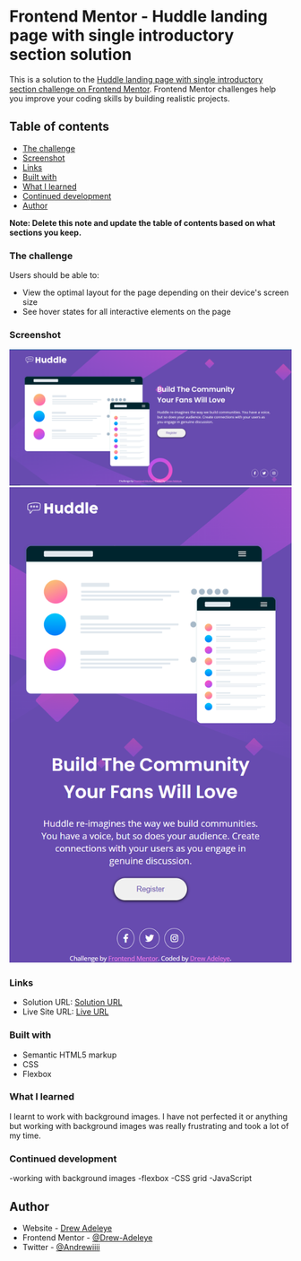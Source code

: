 # Frontend Mentor - Huddle landing page with single introductory section solution

This is a solution to the [Huddle landing page with single introductory section challenge on Frontend Mentor](https://www.frontendmentor.io/challenges/huddle-landing-page-with-a-single-introductory-section-B_2Wvxgi0). Frontend Mentor challenges help you improve your coding skills by building realistic projects. 

## Table of contents

  - [The challenge](#the-challenge)
  - [Screenshot](#screenshot)
  - [Links](#links)
  - [Built with](#built-with)
  - [What I learned](#what-i-learned)
  - [Continued development](#continued-development)
  - [Author](#author)


**Note: Delete this note and update the table of contents based on what sections you keep.**



### The challenge

Users should be able to:

- View the optimal layout for the page depending on their device's screen size
- See hover states for all interactive elements on the page

### Screenshot

![](images/fmhuddleScreenshot1.png)
![](images/fmhuddlescreenshot2.png)



### Links

- Solution URL: [Solution URL](https://www.frontendmentor.io/solutions/responsive-landing-page-using-flexbox-_fr-fqzsCX)
- Live Site URL: [Live URL](https://fmhuddlechallange.pages.dev/m)


### Built with

- Semantic HTML5 markup
- CSS
- Flexbox


### What I learned

I learnt to work with background images. I have not perfected it or anything but working
with background images was really frustrating and took a lot of my time.



### Continued development

-working with background images
-flexbox
-CSS grid
-JavaScript


## Author

- Website - [Drew Adeleye](https://www.youtube.com/channel/UCgfkqQmV5UJYAgY6fZjn70Q)
- Frontend Mentor - [@Drew-Adeleye](https://www.frontendmentor.io/profile/Drew-Adeleye)
- Twitter - [@Andrewiiii](https://www.twitter.com//_Andrewiiii)



